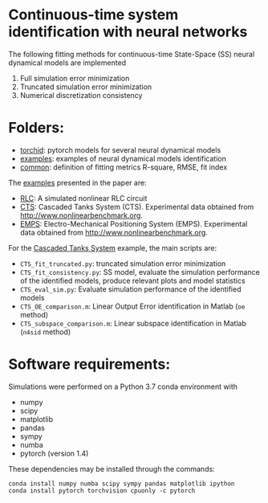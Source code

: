 # Continuous-time system identification with neural networks 

<!--- This repository contains the Python code to reproduce the results of the 
paper "Continuous-time system identification with neural networks" by Marco Forgione and Dario Piga. --->

The following fitting methods for continuous-time State-Space (SS) neural dynamical models are implemented

 1. Full simulation error minimization
 2. Truncated simulation error minimization
 3. Numerical discretization consistency


# Folders:
* [torchid](torchid):  pytorch models for several neural dynamical models
* [examples](examples): examples of neural dynamical models identification 
* [common](common):   definition of fitting metrics R-square, RMSE, fit index 

The [examples](examples) presented in the paper are:

* [RLC](examples/RLC): A simulated nonlinear RLC circuit 
* [CTS](examples/CTS): Cascaded Tanks System (CTS). Experimental data obtained from http://www.nonlinearbenchmark.org.
* [EMPS](examples/EMPS): Electro-Mechanical Positioning System (EMPS). Experimental data obtained from http://www.nonlinearbenchmark.org.

For the [Cascaded Tanks System](examples/CTS_example) example, the main scripts are:

 *  ``CTS_fit_truncated.py``: truncated simulation error minimization
 *  ``CTS_fit_consistency.py``: SS model, evaluate the simulation performance of the identified models, produce relevant plots  and model statistics
 *  ``CTS_eval_sim.py``: Evaluate simulation performance of the identified models
 *  ``CTS_OE_comparison.m``: Linear Output Error identification in Matlab (``oe`` method)
 *  ``CTS_subspace_comparison.m``: Linear subspace identification in Matlab (``n4sid`` method)
  

# Software requirements:
Simulations were performed on a Python 3.7 conda environment with

 * numpy
 * scipy
 * matplotlib
 * pandas
 * sympy
 * numba
 * pytorch (version 1.4)
 
These dependencies may be installed through the commands:

```
conda install numpy numba scipy sympy pandas matplotlib ipython
conda install pytorch torchvision cpuonly -c pytorch
```
